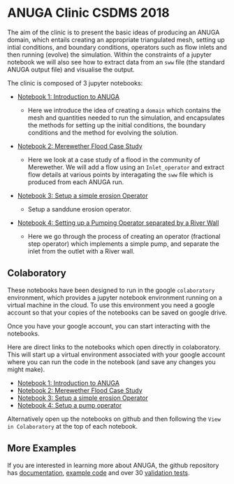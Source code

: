 # ANUGA Clinic CSDMS 2018


The aim of the clinic is to present the basic ideas of producing an ANUGA domain, which entails creating an appropriate triangulated mesh, setting up intial conditions, and boundary conditions, operators such as flow inlets and then running (evolve) the simulation. Within the constraints of a jupyter notebook we will also see how to extract data from an `sww` file (the standard ANUGA output file) and visualise the output.  

The clinic is composed of 3 jupyter notebooks:

* [Notebook 1: Introduction to ANUGA](notebooks/notebook1.ipynb)
  - Here we introduce the idea of creating a `domain` which contains the mesh and quantities needed to run the simulation, and encapsulates the methods for setting up the initial conditions, the boundary conditions and the method for evolving the solution. 

* [Notebook 2: Merewether Flood Case Study](notebooks/notebook2.ipynb)
  - Here we look at a case study of a flood in the community of Merewether.  We will add a flow using an `Inlet_operator` and extract flow details at various points by interagating the `sww` file which is produced from each ANUGA run. 

* [Notebook 3: Setup a simple erosion Operator](notebooks/notebook3.ipynb)
  - Setup a sanddune erosion operator.
  
 * [Notebook 4: Setting up a Pumping Operator separated by a River Wall](notebooks/notebook4.ipynb)
   - Here we go through the process of creating an operator (fractional step operator) which implements a simple pump, and separate the inlet from the outlet with a River wall.

## Colaboratory

These notebooks have been designed to run in the google `colaboratory` environment, which provides a jupyter notebook environment running on a virtual machine in the cloud. To use this environment you need a google account so that your copies of the notebooks can be saved on google drive. 

Once you have your google account, you can start interacting with the notebooks. 

Here are direct links to the notebooks which open directly in colaboratory. This will start up a virtual environment associated with your google account where you can run the code in the notebook (and save any changes you might make).

* [Notebook 1: Introduction to ANUGA](https://colab.research.google.com/github/stoiver/anuga-clinic-2018/blob/master/notebooks/notebook1.ipynb)
* [Notebook 2: Merewether Flood Case Study](https://colab.research.google.com/github/stoiver/anuga-clinic-2018/blob/master/notebooks/notebook2.ipynb)
* [Notebook 3: Setup a simple erosion Operator](https://colab.research.google.com/github/stoiver/anuga-clinic-2018/blob/master/notebooks/notebook3.ipynb)
* [Notebook 4: Setup a pump operator](https://colab.research.google.com/github/stoiver/anuga-clinic-2018/blob/master/notebooks/notebook4.ipynb)

Alternatively open up the notebooks on github and then following the `View in Colaboratory` at the top of each notebook. 


## More Examples

If you are interested in learning more about ANUGA, the github repository has [documentation](https://github.com/GeoscienceAustralia/anuga_core/tree/master/doc), [example code](https://github.com/GeoscienceAustralia/anuga_core/tree/master/examples) and over 30 [validation tests](https://github.com/GeoscienceAustralia/anuga_core/tree/master/validation_tests).
